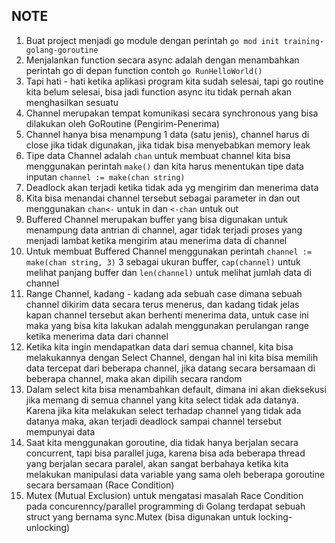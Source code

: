 ## NOTE

1. Buat project menjadi go module dengan perintah `go mod init training-golang-goroutine`
2. Menjalankan function secara async adalah dengan menambahkan perintah go di depan function contoh `go RunHelloWorld()`
3. Tapi hati - hati ketika aplikasi program kita sudah selesai, tapi go routine kita belum selesai, bisa jadi function async itu tidak pernah akan menghasilkan sesuatu
4. Channel merupakan tempat komunikasi secara synchronous yang bisa dilakukan oleh GoRoutine (Pengirim-Penerima)
5. Channel hanya bisa menampung 1 data (satu jenis), channel harus di close jika tidak digunakan, jika tidak bisa menyebabkan memory leak
6. Tipe data Channel adalah `chan` untuk membuat channel kita bisa menggunakan perintah `make()` dan kita harus menentukan tipe data inputan `channel := make(chan string)`
7. Deadlock akan terjadi ketika tidak ada yg mengirim dan menerima data
8. Kita bisa menandai channel tersebut sebagai parameter in dan out menggunakan `chan<-` untuk in dan `<-chan` untuk out
9. Buffered Channel merupakan buffer yang bisa digunakan untuk menampung data antrian di channel, agar tidak terjadi proses yang menjadi lambat ketika mengirim atau menerima data di channel
10. Untuk membuat Buffered Channel menggunakan perintah `channel := make(chan string, 3)` 3 sebagai ukuran buffer, `cap(channel)` untuk melihat panjang buffer dan `len(channel)` untuk melihat jumlah data di channel
11. Range Channel, kadang - kadang ada sebuah case dimana sebuah channel dikirim data secara terus menerus, dan kadang tidak jelas kapan channel tersebut akan berhenti menerima data, untuk case ini maka yang bisa kita lakukan adalah menggunakan perulangan range ketika menerima data dari channel
12. Ketika kita ingin mendapatkan data dari semua channel, kita bisa melakukannya dengan Select Channel, dengan hal ini kita bisa memilih data tercepat dari beberapa channel, jika datang secara bersamaan di beberapa channel, maka akan dipilih secara random
13. Dalam select kita bisa menambahkan default, dimana ini akan dieksekusi jika memang di semua channel yang kita select tidak ada datanya. Karena jika kita melakukan select terhadap channel yang tidak ada datanya maka, akan terjadi deadlock sampai channel tersebut mempunyai data
14. Saat kita menggunakan goroutine, dia tidak hanya berjalan secara concurrent, tapi bisa parallel juga, karena bisa ada beberapa thread yang berjalan secara paralel, akan sangat berbahaya ketika kita melakukan manipulasi data variable yang sama oleh beberapa goroutine secara bersamaan (Race Condition)
15. Mutex (Mutual Exclusion) untuk mengatasi masalah Race Condition pada concurenncy/parallel programming di Golang terdapat sebuah struct yang bernama sync.Mutex (bisa digunakan untuk locking-unlocking)